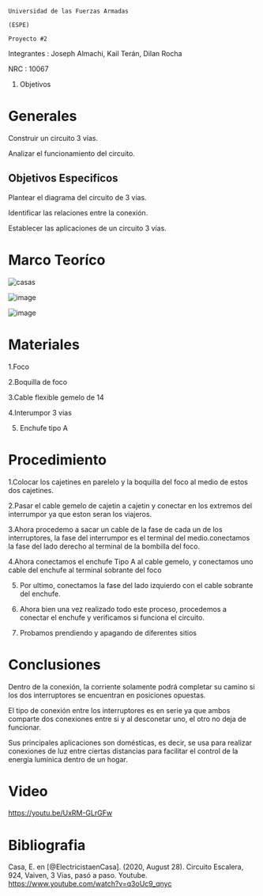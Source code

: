                                                                          Universidad de las Fuerzas Armadas 
                                                                                      (ESPE)
                                                                                    Proyecto #2
Integrantes : Joseph Almachi, Kail Terán, Dilan Rocha

NRC : 10067

1. Objetivos


# Generales
  
Construir un circuito 3 vías.

Analizar el funcionamiento del circuito.

##  Objetivos Especificos

Plantear el diagrama del circuito de 3 vias.

Identificar las relaciones entre la conexión. 

Establecer las aplicaciones de un circuito 3 vías.

# Marco Teoríco 

 
![casas](https://user-images.githubusercontent.com/86561660/212775987-2af129d0-6b60-4993-ba4b-17b826c1f683.png)

 
![image](https://user-images.githubusercontent.com/86561660/212775258-98c93f92-2c0c-4ef2-989b-722e402fa834.png)

 
![image](https://user-images.githubusercontent.com/117613738/212794054-f5627691-2efa-49dd-ac4a-aa15fbb79eda.png)


 # Materiales
 
 
1.Foco

2.Boquilla de foco 

3.Cable flexible gemelo de 14 

4.Interumpor 3 vias 

5. Enchufe tipo A 


# Procedimiento 

1.Colocar los cajetines en parelelo y la boquilla del foco al medio de estos dos cajetines.


2.Pasar el cable gemelo de cajetin a cajetin y conectar en los extremos del interrumpor ya que eston seran los viajeros.


3.Ahora procedemo a sacar un cable de la fase de cada un de los interruptores, la fase del interrumpor es el terminal del medio.conectamos la fase del lado derecho al terminal de la bombilla del foco.


4.Ahora conectamos el enchufe Tipo A al cable gemelo, y conectamos uno cable del enchufe al terminal sobrante del foco


5. Por ultimo, conectamos la fase del lado izquierdo con el cable sobrante del enchufe.


6. Ahora bien una vez realizado todo este proceso, procedemos a conectar el enchufe y verificamos si funciona el circuito.


7. Probamos prendiendo y apagando de diferentes sitios 


# Conclusiones

Dentro de la conexión, la corriente solamente podrá completar su camino si los dos interruptores se encuentran en posiciones opuestas.

El tipo de conexión entre los interruptores es en serie ya que ambos comparte dos conexiones entre si y al desconetar uno, el otro no deja de funcionar.

Sus principales aplicaciones son domésticas, es decir, se usa para realizar conexiones de luz entre ciertas distancias para facilitar el control de la energía lumínica dentro de un hogar.

# Video

https://youtu.be/UxRM-GLrGFw

# Bibliografia 

Casa, E. en [@ElectricistaenCasa]. (2020, August 28). Circuito Escalera, 924, Vaiven, 3 Vias, pasó a paso. Youtube. https://www.youtube.com/watch?v=q3oUc9_qnyc
 

